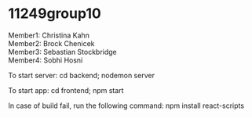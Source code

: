 # 11249group10  
  
Member1: Christina Kahn  
Member2: Brock Chenicek  
Member3: Sebastian Stockbridge  
Member4: Sobhi Hosni  

To start server: 
cd backend; nodemon server

To start app:
cd frontend; npm start

In case of build fail, run the following command:
npm install react-scripts
